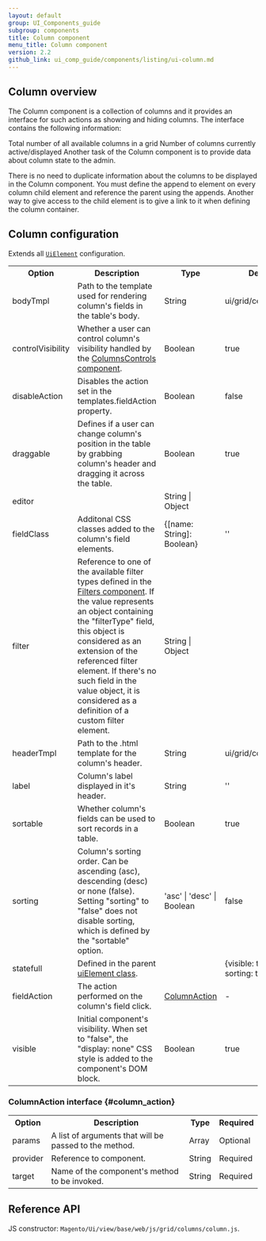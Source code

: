 ```yaml
---
layout: default
group: UI_Components_guide
subgroup: components
title: Column component
menu_title: Column component
version: 2.2
github_link: ui_comp_guide/components/listing/ui-column.md
---
```


## Column overview
The Column component is a collection of columns and it provides an interface for such actions as showing and hiding columns. The interface contains the following information:

Total number of all available columns in a grid
Number of columns currently active/displayed
Another task of the Column component is to provide data about column state to the admin.

There is no need to duplicate information about the columns to be displayed in the Column component. You must define the append to element on every column child element and reference the parent using the appends. Another way to give access to the child element is to give a link to it when defining the column container.

## Column configuration

Extends all [`UiElement`]({{page.baseurl}}ui_comp_guide/concepts/ui_comp_uielement_concept.html) configuration.

<table>
  <tr>
    <th>Option</th>
    <th>Description</th>
    <th>Type</th>
    <th>Default</th>
  </tr>
  <tr>
    <td>bodyTmpl</td>
    <td>Path to the template used for rendering column's fields in the table's body.</td>
    <td>String</td>
    <td>ui/grid/cells/text</td>
  </tr>
  <tr>
    <td>controlVisibility</td>
    <td>Whether a user can control column's visibility handled by the <a href="{{page.baseurl}}ui_comp_guide/components/listing/ui-сolumnsсontrols.html">ColumnsControls component</a>.</td>
    <td>Boolean</td>
    <td>true</td>
  </tr>
  <tr>
    <td>disableAction</td>
    <td>Disables the action set in the templates.fieldAction property.</td>
    <td>Boolean</td>
    <td>false</td>
  </tr>
  <tr>
    <td>draggable</td>
    <td>Defines if a user can change column's position in the table by grabbing column's header and dragging it across the table.</td>
    <td>Boolean</td>
    <td>true</td>
  </tr>
  <tr>
    <td>editor</td>
    <td></td>
    <td>String | Object</td>
    <td></td>
  </tr>
  <tr>
    <td>fieldClass</td>
    <td>Additonal CSS classes added to the column's field elements.</td>
    <td>{[name: String]: Boolean}</td>
    <td>''</td>
  </tr>
  <tr>
    <td>filter</td>
    <td>Reference to one of the available filter types defined in the <a href="{{page.baseurl}}ui_comp_guide/components/listing/ui-filters.html">Filters component</a>. If the value represents an object containing the "filterType" field, this object is considered as an extension of the referenced filter element. If there's no such field in the value object, it is considered as a definition of a custom filter element.</td>
    <td>String | Object</td>
    <td></td>
  </tr>
  <tr>
    <td>headerTmpl</td>
    <td>Path to the .html template for the column's header.</td>
    <td>String</td>
    <td>ui/grid/columns/text</td>
  </tr>
  <tr>
    <td>label</td>
    <td>Column's label displayed in it's header.</td>
    <td>String</td>
    <td>''</td>
  </tr>
  <tr>
    <td>sortable</td>
    <td>Whether column's fields can be used to sort records in a table.</td>
    <td>Boolean</td>
    <td>true</td>
  </tr>
  <tr>
    <td>sorting</td>
    <td>Column's sorting order. Can be ascending (asc), descending (desc) or none (false). Setting "sorting" to "false" does not disable sorting, which is defined by the "sortable" option.</td>
    <td>'asc' | 'desc' | Boolean</td>
    <td>false</td>
  </tr>
  <tr>
    <td>statefull</td>
    <td>Defined in the parent <a href="{{page.baseurl}}ui_comp_guide/concepts/ui_comp_uielement_concept.html">uiElement class</a>.</td>
    <td></td>
    <td>{visible: true, sorting: true}</td>
  </tr>
  <tr>
    <td>fieldAction</td>
    <td>The action performed on the column's field click.</td>
    <td><a href="#column_action">ColumnAction</a></td>
    <td>-</td>
  </tr>
  <tr>
    <td>visible</td>
    <td>Initial component's visibility. When set to "false", the "display: none" CSS style is added to the component's DOM block.</td>
    <td>Boolean</td>
    <td>true</td>
  </tr>
</table>

### ColumnAction interface {#column_action}
<table>
  <tr>
    <th>Option</th>
    <th>Description</th>
    <th>Type</th>
    <th>Required</th>
  </tr>
  <tr>
    <td>params</td>
    <td>A list of arguments that will be passed to the method.</td>
    <td>Array</td>
    <td>Optional</td>
  </tr>
  <tr>
    <td>provider</td>
    <td>Reference to component.</td>
    <td>String</td>
    <td>Required</td>
  </tr>
  <tr>
    <td>target</td>
    <td>Name of the component's method to be invoked.</td>
    <td>String</td>
    <td>Required</td>
  </tr>
</table>


## Reference API

JS constructor: `Magento/Ui/view/base/web/js/grid/columns/column.js`.